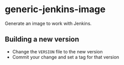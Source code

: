 # generic-jenkins-image

Generate an image to work with Jenkins.

## Building a new version

* Change the `VERSION` file to the new version
* Commit your change and set a tag for that version
